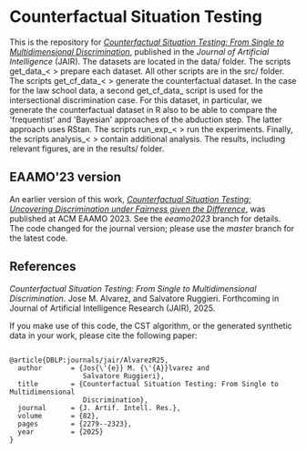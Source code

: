 # Counterfactual Situation Testing

This is the repository for [*Counterfactual Situation Testing: From Single to Multidimensional Discrimination*](https://jair.org/index.php/jair/article/view/17935), published in the *Journal of Artificial Intelligence* (JAIR). The datasets are located in the data/ folder. The scripts get_data_< > prepare each dataset. All other scripts are in the src/ folder. The scripts get_cf_data_< > generate the counterfactual dataset. In the case for the law school data, a second get_cf_data_ script is used for the intersectional discrimination case. For this dataset, in particular, we generate the counterfactual dataset in R also to be able to compare the 'frequentist' and 'Bayesian' approaches of the abduction step. The latter approach uses RStan. The scripts run_exp_< > run the experiments. Finally, the scripts analysis_< > contain additional analysis. The results, including relevant figures, are in the results/ folder.

## EAAMO'23 version

An earlier version of this work, [*Counterfactual Situation Testing: Uncovering Discrimination under Fairness given the Difference*](https://dl.acm.org/doi/10.1145/3617694.3623222), was published at ACM EAAMO 2023. See the *eeamo2023* branch for details. The code changed for the journal version; please use the *master* branch for the latest code.

## References

*Counterfactual Situation Testing: From Single to Multidimensional Discrimination*. Jose M. Alvarez, and Salvatore Ruggieri. Forthcoming in Journal of Artificial Intelligence Research (JAIR), 2025.

If you make use of this code, the CST algorithm, or the generated synthetic data in your work, please cite the following paper:

<pre><code>
@article{DBLP:journals/jair/AlvarezR25,
  author       = {Jos{\'{e}} M. {\'{A}}lvarez and
                  Salvatore Ruggieri},
  title        = {Counterfactual Situation Testing: From Single to Multidimensional
                  Discrimination},
  journal      = {J. Artif. Intell. Res.},
  volume       = {82},
  pages        = {2279--2323},
  year         = {2025}
}
</code></pre>
